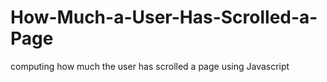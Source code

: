 # How-Much-a-User-Has-Scrolled-a-Page
computing how much the user has scrolled a page using Javascript
